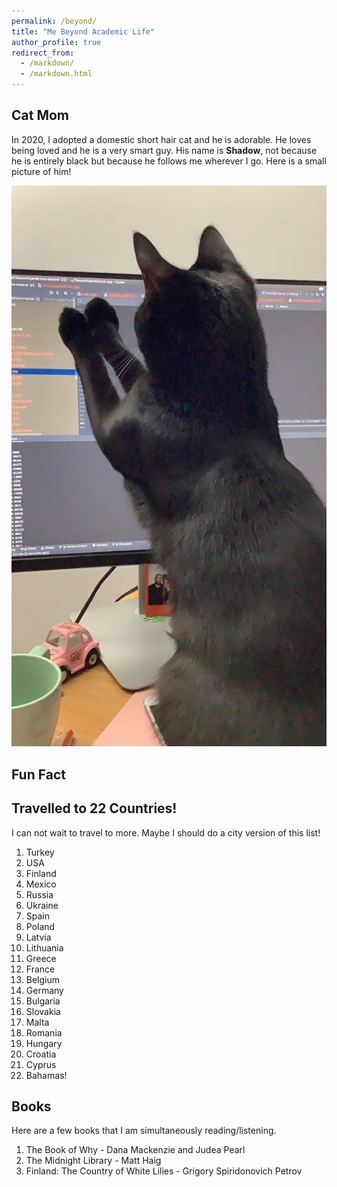 ```yaml
---
permalink: /beyond/
title: "Me Beyond Academic Life"
author_profile: true
redirect_from: 
  - /markdown/
  - /markdown.html
---
```


## Cat Mom

  In 2020, I adopted a domestic short hair cat and he is adorable. He loves being loved and he is a very smart guy. His name is **Shadow**, not because he is entirely black but because he follows me wherever I go. Here is a small picture of him!
  
  ![Shadow Bumin Debugging](ShadowBumin.png)
  
## Fun Fact

## Travelled to 22 Countries!

I can not wait to travel to more. Maybe I should do a city version of this list!
  1. Turkey
  2. USA
  3. Finland
  4. Mexico
  5. Russia
  6. Ukraine
  7. Spain
  8. Poland
  9. Latvia
  10. Lithuania
  11. Greece
  12. France
  13. Belgium
  14. Germany
  15. Bulgaria
  16. Slovakia
  17. Malta
  18. Romania
  19. Hungary
  20. Croatia
  21. Cyprus
  22. Bahamas!

## Books

Here are a few books that I am simultaneously reading/listening.

  1. The Book of Why - Dana Mackenzie and Judea Pearl
  2. The Midnight Library - Matt Haig
  3. Finland: The Country of White Lilies - Grigory Spiridonovich Petrov

